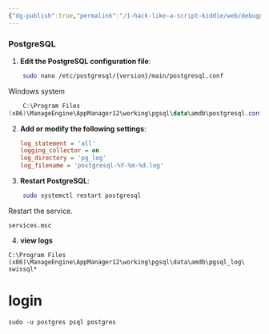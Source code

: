 ```yaml
---
{"dg-publish":true,"permalink":"/1-hack-like-a-script-kiddie/web/debugger-and-logger/logger-postgre-sql/","noteIcon":"","created":"2025-04-15T14:11:19.600-04:00"}
---
```





















### PostgreSQL

1. **Edit the PostgreSQL configuration file**:
```bash
    sudo nano /etc/postgresql/{version}/main/postgresql.conf
```
Windows system
```powershell
    C:\Program Files
(x86)\ManageEngine\AppManager12\working\pgsql\data\amdb\postgresql.conf
```
   
2. **Add or modify the following settings**:
    ```ini
    log_statement = 'all'
    logging_collector = on
    log_directory = 'pg_log'
    log_filename = 'postgresql-%Y-%m-%d.log'
    ```

3. **Restart PostgreSQL**:
```bash
    sudo systemctl restart postgresql
```

Restart the service. 
```
services.msc

```

4. **view logs**
```
C:\Program Files (x86)\ManageEngine\AppManager12\working\pgsql\data\amdb\pgsql_log\
swissql*
```


# login
```
sudo -u postgres psql postgres
```